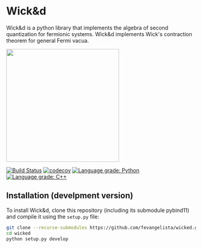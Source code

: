 # Wick&d

Wick&d is a python library that implements the algebra of second quantization for fermionic systems. Wick&d implements Wick's contraction theorem for general Fermi vacua.

<img src="https://github.com/fevangelista/wicked/raw/master/lib/logo.png" width="300">

[![Build Status](https://dev.azure.com/fevange/Wicked/_apis/build/status/fevangelista.wicked?branchName=master)](https://dev.azure.com/fevange/Wicked/_build/latest?definitionId=2&branchName=master)
[![codecov](https://codecov.io/gh/fevangelista/wicked/branch/master/graph/badge.svg?token=oe5ECK9O1N)](https://codecov.io/gh/fevangelista/wicked)
[![Language grade: Python](https://img.shields.io/lgtm/grade/python/g/fevangelista/wicked.svg?logo=lgtm&logoWidth=18)](https://lgtm.com/projects/g/fevangelista/wicked/context:python)
[![Language grade: C++](https://img.shields.io/lgtm/grade/cpp/g/fevangelista/wicked.svg?logo=lgtm&logoWidth=18)](https://lgtm.com/projects/g/fevangelista/wicked/context:cpp)

## Installation (develpment version)

To install Wick&d, clone this repository (including its submodule pybind11) and compile it using the `setup.py` file:
```bash
git clone --recurse-submodules https://github.com/fevangelista/wicked.git
cd wicked
python setup.py develop
```
